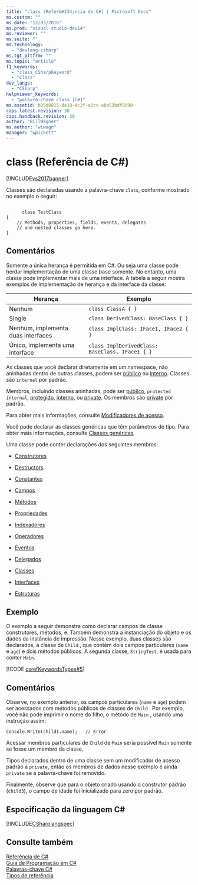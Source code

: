 ```yaml
---
title: "class (Refer&#234;ncia de C#) | Microsoft Docs"
ms.custom: ""
ms.date: "12/03/2016"
ms.prod: "visual-studio-dev14"
ms.reviewer: ""
ms.suite: ""
ms.technology: 
  - "devlang-csharp"
ms.tgt_pltfrm: ""
ms.topic: "article"
f1_keywords: 
  - "class_CSharpKeyword"
  - "class"
dev_langs: 
  - "CSharp"
helpviewer_keywords: 
  - "palavra-chave class [C#]"
ms.assetid: b95d8815-de18-4c3f-a8cc-a0a53bdf8690
caps.latest.revision: 30
caps.handback.revision: 30
author: "BillWagner"
ms.author: "wiwagn"
manager: "wpickett"
---
```

# class (Refer&#234;ncia de C#)
[!INCLUDE[vs2017banner](../../../csharp/includes/vs2017banner.md)]

Classes são declaradas usando a palavra\-chave `class`, conforme mostrado no exemplo o seguir:  
  
```  
  
      class TestClass  
{  
    // Methods, properties, fields, events, delegates   
    // and nested classes go here.  
}  
```  
  
## Comentários  
 Somente a única herança é permitida em C\#.  Ou seja uma classe pode herdar implementação de uma classe base somente.  No entanto, uma classe pode implementar mais de uma interface.  A tabela a seguir mostra exemplos de implementação de herança e da interface da classe:  
  
|Herança|Exemplo|  
|-------------|-------------|  
|Nenhum|`class ClassA { }`|  
|Single|`class DerivedClass: BaseClass { }`|  
|Nenhum, implementa duas interfaces|`class ImplClass: IFace1, IFace2 { }`|  
|Único, implementa uma interface|`class ImplDerivedClass: BaseClass, IFace1 { }`|  
  
 As classes que você declarar diretamente em um namespace, não aninhadas dentro de outras classes, podem ser [público](../../../csharp/language-reference/keywords/public.md) ou [interno](../../../csharp/language-reference/keywords/internal.md).  Classes são `internal` por padrão.  
  
 Membros, incluindo classes aninhadas, pode ser [público](../../../csharp/language-reference/keywords/public.md), `protected internal`, [protegido](../../../csharp/language-reference/keywords/protected.md), [interno](../../../csharp/language-reference/keywords/internal.md), ou [private](../../../csharp/language-reference/keywords/private.md).  Os membros são [private](../../../csharp/language-reference/keywords/private.md) por padrão.  
  
 Para obter mais informações, consulte [Modificadores de acesso](../../../csharp/programming-guide/classes-and-structs/access-modifiers.md).  
  
 Você pode declarar as classes genéricas que têm parâmetros de tipo.  Para obter mais informações, consulte [Classes genéricas](../../../csharp/programming-guide/generics/generic-classes.md).  
  
 Uma classe pode conter declarações dos seguintes membros:  
  
-   [Construtores](../../../csharp/programming-guide/classes-and-structs/constructors.md)  
  
-   [Destructors](../../../csharp/programming-guide/classes-and-structs/destructors.md)  
  
-   [Constantes](../../../csharp/programming-guide/classes-and-structs/constants.md)  
  
-   [Campos](../../../csharp/programming-guide/classes-and-structs/fields.md)  
  
-   [Métodos](../../../fsharp/language-reference/members/methods.md)  
  
-   [Propriedades](../../../csharp/programming-guide/classes-and-structs/properties.md)  
  
-   [Indexadores](../../../csharp/programming-guide/indexers/index.md)  
  
-   [Operadores](../../../csharp/programming-guide/statements-expressions-operators/operators.md)  
  
-   [Eventos](../../../csharp/programming-guide/events/index.md)  
  
-   [Delegados](../../../csharp/programming-guide/delegates/index.md)  
  
-   [Classes](../../../csharp/programming-guide/classes-and-structs/classes.md)  
  
-   [Interfaces](../../../visual-basic/reference/command-line-compiler/index.md)  
  
-   [Estruturas](../../../csharp/programming-guide/classes-and-structs/structs.md)  
  
## Exemplo  
 O exemplo a seguir demonstra como declarar campos de classe construtores, métodos, e.  Também demonstra a instanciação do objeto e os dados da instância de impressão.  Nesse exemplo, duas classes são declarados, a classe de `Child` , que contém dois campos particulares \(`name` e `age`\) e dois métodos públicos.  A segunda classe, `StringTest`, é usada para conter `Main`.  
  
 [!CODE [csrefKeywordsTypes#5](../CodeSnippet/VS_Snippets_VBCSharp/csrefKeywordsTypes#5)]  
  
## Comentários  
 Observe, no exemplo anterior, os campos particulares \(`name` e `age`\) podem ser acessados com métodos públicos de classes de `Child` .  Por exemplo, você não pode imprimir o nome do filho, o método de `Main` , usando uma instrução assim:  
  
```  
Console.Write(child1.name);   // Error  
```  
  
 Acessar membros particulares de `Child` de `Main` seria possível `Main` somente se fosse um membro da classe.  
  
 Tipos declarados dentro de uma classe sem um modificador de acesso padrão a `private`, então os membros de dados nesse exemplo é ainda `private` se a palavra\-chave foi removido.  
  
 Finalmente, observe que para o objeto criado usando o construtor padrão \(`child3`\), o campo de idade foi inicializado para zero por padrão.  
  
## Especificação da linguagem C\#  
 [!INCLUDE[CSharplangspec](../../../csharp/language-reference/keywords/includes/csharplangspec_md.md)]  
  
## Consulte também  
 [Referência de C\#](../../../csharp/language-reference/index.md)   
 [Guia de Programação em C\#](../../../csharp/programming-guide/index.md)   
 [Palavras\-chave C\#](../../../csharp/language-reference/keywords/index.md)   
 [Tipos de referência](../../../csharp/language-reference/keywords/reference-types.md)